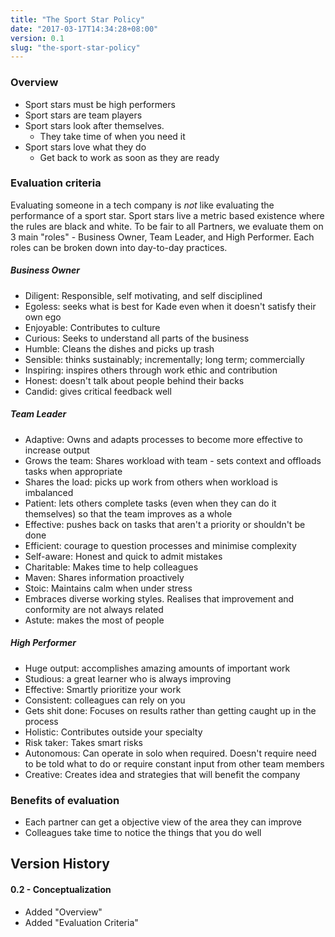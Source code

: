 ```yaml
---
title: "The Sport Star Policy"
date: "2017-03-17T14:34:28+08:00"
version: 0.1
slug: "the-sport-star-policy"
---
```


### Overview

- Sport stars must be high performers
- Sport stars are team players
- Sport stars look after themselves.
    - They take time of when you need it
- Sport stars love what they do
    - Get back to work as soon as they are ready


### Evaluation criteria

Evaluating someone in a tech company is *not* like evaluating the performance of a sport star. Sport stars live a metric based existence where the rules are black and white. To be fair to all Partners, we evaluate them on 3 main "roles" - Business Owner, Team Leader, and High Performer. Each roles can be broken down into day-to-day practices.


##### Business Owner

- Diligent: Responsible, self motivating, and self disciplined
- Egoless: seeks what is best for Kade even when it doesn't satisfy their own ego
- Enjoyable: Contributes to culture
- Curious: Seeks to understand all parts of the business
- Humble: Cleans the dishes and picks up trash
- Sensible: thinks sustainably; incrementally; long term; commercially
- Inspiring: inspires others through work ethic and contribution
- Honest: doesn't talk about people behind their backs
- Candid: gives critical feedback well

##### Team Leader
- Adaptive: Owns and adapts processes to become more effective to increase output
- Grows the team: Shares workload with team - sets context and offloads tasks when appropriate
- Shares the load: picks up work from others when workload is imbalanced
- Patient: lets others complete tasks (even when they can do it themselves) so that the team improves as a whole
- Effective: pushes back on tasks that aren't a priority or shouldn't be done
- Efficient: courage to question processes and minimise complexity
- Self-aware: Honest and quick to admit mistakes
- Charitable: Makes time to help colleagues
- Maven: Shares information proactively
- Stoic: Maintains calm when under stress
- Embraces diverse working styles. Realises that improvement and conformity are not always related
- Astute: makes the most of people

##### High Performer
- Huge output: accomplishes amazing amounts of important work
- Studious: a great learner who is always improving
- Effective: Smartly prioritize your work
- Consistent: colleagues can rely on you
- Gets shit done: Focuses on results rather than getting caught up in the process
- Holistic: Contributes outside your specialty
- Risk taker: Takes smart risks
- Autonomous: Can operate in solo when required. Doesn't require need to be told what to do or require constant input from other team members
- Creative: Creates idea and strategies that will benefit the company

### Benefits of evaluation

- Each partner can get a objective view of the area they can improve
- Colleagues take time to notice the things that you do well



## Version History

#### 0.2 - Conceptualization

- Added "Overview"
- Added "Evaluation Criteria"
